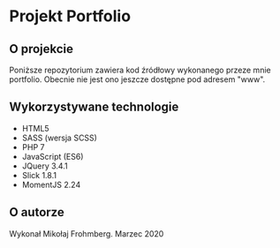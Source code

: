 # Projekt Portfolio
## O projekcie
Poniższe repozytorium zawiera kod źródłowy wykonanego przeze mnie portfolio.
Obecnie nie jest ono jeszcze dostępne pod adresem "www".
## Wykorzystywane technologie
- HTML5
- SASS (wersja SCSS)
- PHP 7
- JavaScript (ES6)
- JQuery 3.4.1
- Slick 1.8.1
- MomentJS 2.24
## O autorze
Wykonał Mikołaj Frohmberg. Marzec 2020
